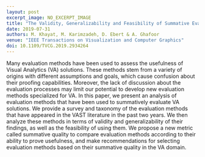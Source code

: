 ```yaml
---
layout: post
excerpt_image: NO_EXCERPT_IMAGE
title: "The Validity, Generalizability and Feasibility of Summative Evaluation Methods in Visual Analytics"
date: 2019-07-31
authors: M. Khayat, M. Karimzadeh, D. Ebert & A. Ghafoor
venue: "IEEE Transactions on Visualization and Computer Graphics"
doi: 10.1109/TVCG.2019.2934264
---
```

Many evaluation methods have been used to assess the usefulness of Visual Analytics (VA) solutions. These methods stem from a variety of origins with different assumptions and goals, which cause confusion about their proofing capabilities. Moreover, the lack of discussion about the evaluation processes may limit our potential to develop new evaluation methods specialized for VA. In this paper, we present an analysis of evaluation methods that have been used to summatively evaluate VA solutions. We provide a survey and taxonomy of the evaluation methods that have appeared in the VAST literature in the past two years. We then analyze these methods in terms of validity and generalizability of their findings, as well as the feasibility of using them. We propose a new metric called summative quality to compare evaluation methods according to their ability to prove usefulness, and make recommendations for selecting evaluation methods based on their summative quality in the VA domain.
